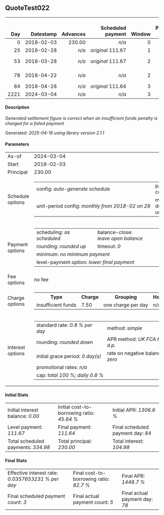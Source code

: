 <h2>QuoteTest022</h2>
<table>
    <thead style="vertical-align: bottom;">
        <th style="text-align: right;">Day</th>
        <th style="text-align: right;">Datestamp</th>
        <th style="text-align: right;">Advances</th>
        <th style="text-align: right;">Scheduled payment</th>
        <th style="text-align: right;">Window</th>
        <th style="text-align: right;">Payment due</th>
        <th style="text-align: right;">Actual payments</th>
        <th style="text-align: right;">Generated payment</th>
        <th style="text-align: right;">Net effect</th>
        <th style="text-align: right;">Payment status</th>
        <th style="text-align: right;">Balance status</th>
        <th style="text-align: right;">Simple interest</th>
        <th style="text-align: right;">New interest</th>
        <th style="text-align: right;">New charges</th>
        <th style="text-align: right;">Principal portion</th>
        <th style="text-align: right;">Fee portion</th>
        <th style="text-align: right;">Interest portion</th>
        <th style="text-align: right;">Charges portion</th>
        <th style="text-align: right;">Fee refund</th>
        <th style="text-align: right;">Principal balance</th>
        <th style="text-align: right;">Fee balance</th>
        <th style="text-align: right;">Interest balance</th>
        <th style="text-align: right;">Charges balance</th>
        <th style="text-align: right;">Settlement figure</th>
        <th style="text-align: right;">Fee refund if&nbsp;settled</th>
    </thead>
    <tr style="text-align: right;">
        <td class="ci00">0</td>
        <td class="ci01" style="white-space: nowrap;">2018-02-03</td>
        <td class="ci02">230.00</td>
        <td class="ci03" style="white-space: nowrap;"><i>n/a<i></td>
        <td class="ci04">0</td>
        <td class="ci05">0.00</td>
        <td class="ci06"><i>n/a</i></td>
        <td class="ci07"><i>n/a</i></td>
        <td class="ci08">0.00</td>
        <td class="ci09"><i>none&nbsp;scheduled</i></td>
        <td class="ci10">open</td>
        <td class="ci13">0.0000</td>
        <td class="ci14">0.0000</td>
        <td class="ci15"><i>n/a</i></td>
        <td class="ci16">0.00</td>
        <td class="ci17">0.00</td>
        <td class="ci18">0.00</td>
        <td class="ci19">0.00</td>
        <td class="ci20">0.00</td>
        <td class="ci21">230.00</td>
        <td class="ci22">0.00</td>
        <td class="ci23">0.0000</td>
        <td class="ci24">0.00</td>
        <td class="ci25">230.00</td>
        <td class="ci26">0.00</td>
    </tr>
    <tr style="text-align: right;">
        <td class="ci00">25</td>
        <td class="ci01" style="white-space: nowrap;">2018-02-28</td>
        <td class="ci02"><i>n/a</i></td>
        <td class="ci03" style="white-space: nowrap;"><i>original</i> 111.67</td>
        <td class="ci04">1</td>
        <td class="ci05">111.67</td>
        <td class="ci06"><i>confirmed</i>&nbsp;72.54</td>
        <td class="ci07"><i>n/a</i></td>
        <td class="ci08">72.54</td>
        <td class="ci09"><i>paid&nbsp;later&nbsp;owing</i>&nbsp;39.13</td>
        <td class="ci10">open</td>
        <td class="ci13">46.0000</td>
        <td class="ci14">46.0000</td>
        <td class="ci15"><i>n/a</i></td>
        <td class="ci16">26.54</td>
        <td class="ci17">0.00</td>
        <td class="ci18">46.00</td>
        <td class="ci19">0.00</td>
        <td class="ci20">0.00</td>
        <td class="ci21">203.46</td>
        <td class="ci22">0.00</td>
        <td class="ci23">0.0000</td>
        <td class="ci24">0.00</td>
        <td class="ci25">203.46</td>
        <td class="ci26">0.00</td>
    </tr>
    <tr style="text-align: right;">
        <td class="ci00">53</td>
        <td class="ci01" style="white-space: nowrap;">2018-03-28</td>
        <td class="ci02"><i>n/a</i></td>
        <td class="ci03" style="white-space: nowrap;"><i>original</i> 111.67</td>
        <td class="ci04">2</td>
        <td class="ci05">111.67</td>
        <td class="ci06">72.54&nbsp;<i>failed&nbsp;(insufficient&nbsp;funds)</i><br/><i>confirmed</i>&nbsp;72.54</td>
        <td class="ci07"><i>n/a</i></td>
        <td class="ci08">72.54</td>
        <td class="ci09"><i>paid&nbsp;later&nbsp;in&nbsp;full</i></td>
        <td class="ci10">open</td>
        <td class="ci13">45.5750</td>
        <td class="ci14">45.5750</td>
        <td class="ci15"><i>insufficient&nbsp;funds</i>&nbsp;7.50</td>
        <td class="ci16">19.47</td>
        <td class="ci17">0.00</td>
        <td class="ci18">45.57</td>
        <td class="ci19">7.50</td>
        <td class="ci20">0.00</td>
        <td class="ci21">183.99</td>
        <td class="ci22">0.00</td>
        <td class="ci23">0.0000</td>
        <td class="ci24">0.00</td>
        <td class="ci25">183.99</td>
        <td class="ci26">0.00</td>
    </tr>
    <tr style="text-align: right;">
        <td class="ci00">78</td>
        <td class="ci01" style="white-space: nowrap;">2018-04-22</td>
        <td class="ci02"><i>n/a</i></td>
        <td class="ci03" style="white-space: nowrap;"><i>n/a<i></td>
        <td class="ci04">2</td>
        <td class="ci05">0.00</td>
        <td class="ci06"><i>confirmed</i>&nbsp;72.54<br/><i>confirmed</i>&nbsp;145.07</td>
        <td class="ci07"><i>n/a</i></td>
        <td class="ci08">217.61</td>
        <td class="ci09"><i>extra&nbsp;payment</i></td>
        <td class="ci10">open</td>
        <td class="ci13">36.7980</td>
        <td class="ci14">36.7980</td>
        <td class="ci15"><i>n/a</i></td>
        <td class="ci16">180.82</td>
        <td class="ci17">0.00</td>
        <td class="ci18">36.79</td>
        <td class="ci19">0.00</td>
        <td class="ci20">0.00</td>
        <td class="ci21">3.17</td>
        <td class="ci22">0.00</td>
        <td class="ci23">0.0000</td>
        <td class="ci24">0.00</td>
        <td class="ci25">3.17</td>
        <td class="ci26">0.00</td>
    </tr>
    <tr style="text-align: right;">
        <td class="ci00">84</td>
        <td class="ci01" style="white-space: nowrap;">2018-04-28</td>
        <td class="ci02"><i>n/a</i></td>
        <td class="ci03" style="white-space: nowrap;"><i>original</i> 111.64</td>
        <td class="ci04">3</td>
        <td class="ci05">0.00</td>
        <td class="ci06"><i>n/a</i></td>
        <td class="ci07"><i>n/a</i></td>
        <td class="ci08">0.00</td>
        <td class="ci09"><i>nothing&nbsp;due</i></td>
        <td class="ci10">open</td>
        <td class="ci13">0.1522</td>
        <td class="ci14">0.1522</td>
        <td class="ci15"><i>n/a</i></td>
        <td class="ci16">0.00</td>
        <td class="ci17">0.00</td>
        <td class="ci18">0.00</td>
        <td class="ci19">0.00</td>
        <td class="ci20">0.00</td>
        <td class="ci21">3.17</td>
        <td class="ci22">0.00</td>
        <td class="ci23">0.1522</td>
        <td class="ci24">0.00</td>
        <td class="ci25">3.32</td>
        <td class="ci26">0.00</td>
    </tr>
    <tr style="text-align: right;">
        <td class="ci00">2221</td>
        <td class="ci01" style="white-space: nowrap;">2024-03-04</td>
        <td class="ci02"><i>n/a</i></td>
        <td class="ci03" style="white-space: nowrap;"><i>n/a<i></td>
        <td class="ci04">3</td>
        <td class="ci05">0.00</td>
        <td class="ci06"><i>n/a</i></td>
        <td class="ci07">57.51</td>
        <td class="ci08">57.51</td>
        <td class="ci09"><i>generated</i></td>
        <td class="ci10">closed</td>
        <td class="ci13">54.1943</td>
        <td class="ci14">54.1943</td>
        <td class="ci15"><i>n/a</i></td>
        <td class="ci16">3.17</td>
        <td class="ci17">0.00</td>
        <td class="ci18">54.34</td>
        <td class="ci19">0.00</td>
        <td class="ci20">0.00</td>
        <td class="ci21">0.00</td>
        <td class="ci22">0.00</td>
        <td class="ci23">0.0000</td>
        <td class="ci24">0.00</td>
        <td class="ci25">0.00</td>
        <td class="ci26">0.00</td>
    </tr>
</table>

<h4>Description</h4>
<p><i>Generated settlement figure is correct when an insufficient funds penalty is charged for a failed payment</i></p>
<p>Generated: <i>2025-04-16 using library version 2.1.1</i></p>
<h4>Parameters</h4>
<table>
    <tr>
        <td>As-of</td>
        <td>2024-03-04</td>
    </tr>
    <tr>
        <td>Start</td>
        <td>2018-02-03</td>
    </tr>
    <tr>
        <td>Principal</td>
        <td>230.00</td>
    </tr>
    <tr>
        <td>Schedule options</td>
        <td>
            <table>
                <tr>
                    <td>config: <i>auto-generate schedule</i></td>
                    <td>payment count: <i>3</i></td>
                </tr>
                <tr>
                    <td style="white-space: nowrap;">unit-period config: <i>monthly from 2018-02 on 28</i></td>
                    <td>max duration: <i>unlimited</i></td>
                </tr>
            </table>
        </td>
    </tr>
    <tr>
        <td>Payment options</td>
        <td>
            <table>
                <tr>
                    <td>scheduling: <i>as scheduled</i></td>
                    <td>balance-close: <i>leave&nbsp;open&nbsp;balance</i></td>
                </tr>
                <tr>
                    <td>rounding: <i>rounded up</i></td>
                    <td>timeout: <i>0</i></td>
                </tr>
                <tr>
                    <td colspan='2'>minimum: <i>no&nbsp;minimum&nbsp;payment</i></td>
                </tr>
                <tr>
                    <td colspan='2'>level-payment option: <i>lower&nbsp;final&nbsp;payment</i></td>
                </tr>
            </table>
        </td>
    </tr>
    <tr>
        <td>Fee options</td>
        <td>no fee
        </td>
    </tr>
    <tr>
        <td>Charge options</td>
        <td>
            <table>
                <tr>
                    <th>Type</th>
                    <th>Charge</th>
                    <th>Grouping</th>
                    <th>Holidays</th>
                </tr>
                <tr>
                    <td>insufficient funds</td>
                    <td>7.50</td><td>one charge per day</td><td><i>n/a</i></td>
                </tr>
            </table>
        </td>
    </tr>
    <tr>
        <td>Interest options</td>
        <td>
            <table>
                <tr>
                    <td>standard rate: <i>0.8 % per day</i></td>
                    <td>method: <i>simple</i></td>
                </tr>
                <tr>
                    <td>rounding: <i>rounded down</i></td>
                    <td>APR method: <i>UK FCA to 1 d.p.</i></td>
                </tr>
                <tr>
                    <td>initial grace period: <i>0 day(s)</i></td>
                    <td>rate on negative balance: <i>zero</i></td>
                </tr>
                <tr>
                    <td colspan="2">promotional rates: <i><i>n/a</i></i></td>
                </tr>
                <tr>
                    <td colspan="2">cap: <i>total 100 %; daily 0.8 %</td>
                </tr>
            </table>
        </td>
    </tr>
</table>
<h4>Initial Stats</h4>
<table>
    <tr>
        <td>Initial interest balance: <i>0.00</i></td>
        <td>Initial cost-to-borrowing ratio: <i>45.64 %</i></td>
        <td>Initial APR: <i>1306.6 %</i></td>
    </tr>
    <tr>
        <td>Level payment: <i>111.67</i></td>
        <td>Final payment: <i>111.64</i></td>
        <td>Final scheduled payment day: <i>84</i></td>
    </tr>
    <tr>
        <td>Total scheduled payments: <i>334.98</i></td>
        <td>Total principal: <i>230.00</i></td>
        <td>Total interest: <i>104.98</i></td>
    </tr>
</table>

<h4>Final Stats</h4>
<table>
    <tr>
        <td>Effective interest rate: <i>0.0357653231 % per day</i></td>
        <td>Final cost-to-borrowing ratio: <i>82.7 %</i></td>
        <td>Final APR: <i>1449.7 %</i></td>
    </tr>
    <tr>
        <td>Final scheduled payment count: <i>3</i></td>
        <td>Final actual payment count: <i>5</i></td>
        <td>Final actual payment day: <i>78</i></td>
    </tr>
</table>
